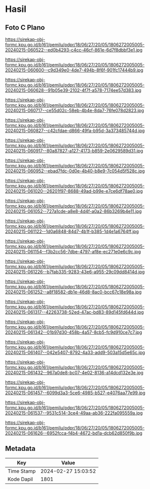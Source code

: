 # Hasil

## Foto C Plano

https://sirekap-obj-formc.kpu.go.id/b161/pemilu/pdpr/18/06/27/20/05/1806272005005-20240215-060522--ed0b4293-c4cc-46cf-861e-6d7f8dbbf3e1.jpg

https://sirekap-obj-formc.kpu.go.id/b161/pemilu/pdpr/18/06/27/20/05/1806272005005-20240215-060600--c9d349e0-4de7-494b-8f6f-901fc17444b9.jpg

https://sirekap-obj-formc.kpu.go.id/b161/pemilu/pdpr/18/06/27/20/05/1806272005005-20240215-060628--91b05e39-2102-4f7f-a578-7174ee57d383.jpg

https://sirekap-obj-formc.kpu.go.id/b161/pemilu/pdpr/18/06/27/20/05/1806272005005-20240215-060717--ce55d02c-58eb-4b4e-8da7-76fe078d2823.jpg

https://sirekap-obj-formc.kpu.go.id/b161/pemilu/pdpr/18/06/27/20/05/1806272005005-20240215-060827--c42cfdae-d866-49fa-b95d-3a373485744d.jpg

https://sirekap-obj-formc.kpu.go.id/b161/pemilu/pdpr/18/06/27/20/05/1806272005005-20240215-060917--80a87827-a127-4173-b859-2e0629589d31.jpg

https://sirekap-obj-formc.kpu.go.id/b161/pemilu/pdpr/18/06/27/20/05/1806272005005-20240215-060952--ebad7fdc-0d0e-4b40-b8e9-7c054d5f528c.jpg

https://sirekap-obj-formc.kpu.go.id/b161/pemilu/pdpr/18/06/27/20/05/1806272005005-20240215-061020--26201f97-8688-49ad-b99e-e7ce6df78ae0.jpg

https://sirekap-obj-formc.kpu.go.id/b161/pemilu/pdpr/18/06/27/20/05/1806272005005-20240215-061052--727a1cde-a8e8-4d4f-a0a2-86b3269b4e11.jpg

https://sirekap-obj-formc.kpu.go.id/b161/pemilu/pdpr/18/06/27/20/05/1806272005005-20240215-061122--1d0a6848-84d7-4b1f-b385-1d4e1a6764ff.jpg

https://sirekap-obj-formc.kpu.go.id/b161/pemilu/pdpr/18/06/27/20/05/1806272005005-20240215-061154--f3b2cc56-7dbe-4797-af8e-ec271e0e6c9c.jpg

https://sirekap-obj-formc.kpu.go.id/b161/pemilu/pdpr/18/06/27/20/05/1806272005005-20240215-061226--b7fab335-9283-43e6-a955-29c09dd8414d.jpg

https://sirekap-obj-formc.kpu.go.id/b161/pemilu/pdpr/18/06/27/20/05/1806272005005-20240215-061252--a8f18582-db1e-46d8-8ac0-bcc67c18e98a.jpg

https://sirekap-obj-formc.kpu.go.id/b161/pemilu/pdpr/18/06/27/20/05/1806272005005-20240215-061317--42263738-52ed-47ac-bd83-89d145fd644d.jpg

https://sirekap-obj-formc.kpu.go.id/b161/pemilu/pdpr/18/06/27/20/05/1806272005005-20240215-061342--01b97d30-458b-4a57-8cb5-fc9d910ce7c7.jpg

https://sirekap-obj-formc.kpu.go.id/b161/pemilu/pdpr/18/06/27/20/05/1806272005005-20240215-061407--042e5407-8792-4a33-add9-503a15d5e65c.jpg

https://sirekap-obj-formc.kpu.go.id/b161/pemilu/pdpr/18/06/27/20/05/1806272005005-20240215-061432--967a0de8-bc07-4e02-8136-a14dcd132e3e.jpg

https://sirekap-obj-formc.kpu.go.id/b161/pemilu/pdpr/18/06/27/20/05/1806272005005-20240215-061457--6099d3a3-5ce6-4985-b527-e4076aa77e99.jpg

https://sirekap-obj-formc.kpu.go.id/b161/pemilu/pdpr/18/06/27/20/05/1806272005005-20240215-061537--9531c514-3ce4-49aa-ab36-222fa095559a.jpg

https://sirekap-obj-formc.kpu.go.id/b161/pemilu/pdpr/18/06/27/20/05/1806272005005-20240215-061626--6952fcca-f4b4-4672-bd1a-dcb62d850f9b.jpg


## Metadata

| Key        | Value               |
| ---------- | ------------------- |
| Time Stamp | 2024-02-27 15:03:52 |
| Kode Dapil | 1801                |



